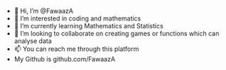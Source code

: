 - 👋 Hi, I’m @FawaazA
- 👀 I’m interested in coding and mathematics
- 🌱 I’m currently learning Mathematics and Statistics 
- 💞️ I’m looking to collaborate on creating games or functions which can analyse data 
- 📫 You can reach me through this platform
- My Github is github.com/FawaazA
<!---
FawaazA/FawaazA is a ✨ special ✨ repository because its `README.md` (this file) appears on your GitHub profile.
You can click the Preview link to take a look at your changes.
--->
